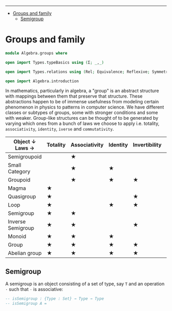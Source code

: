 <!-- START doctoc generated TOC please keep comment here to allow auto update -->
<!-- DON'T EDIT THIS SECTION, INSTEAD RE-RUN doctoc TO UPDATE -->
****

- [Groups and family](#groups-and-family)
  - [Semigroup](#semigroup)

<!-- END doctoc generated TOC please keep comment here to allow auto update -->


# Groups and family

```agda
module Algebra.groups where

open import Types.typeBasics using (Σ; _,_)

open import Types.relations using (Rel; Equivalence; Reflexive; Symmetric; Transitive)

open import Algebra.introduction
```

In mathematics, particularly in algebra, a "group" is an abstract structure with mappings between them that preserve that structure. These abstractions happen to be of immense usefulness from modeling certain phenomenon in physics to patterns in computer science. We have different classes or subtypes of groups, some with stronger conditions and some with weaker. Group-like structures can be thought of to be generated by varying which ones from a bunch of laws we choose to apply i.e. totality, `associativity`, `identity`, `iverse` and `commutativity`.

| Object ↓ Laws → |  Totality |  Associativity |  Identity |  Invertibility |  Commutativity |
| --- | --- | --- | --- | --- | --- |
| Semigroupoid |   |  ★ |   |   |   |
| Small Category |   |  ★ |  ★ |   |
| Groupoid |   |  ★ |  ★ |  ★ |   |
| Magma |  ★ |   |   |   |   |
| Quasigroup |  ★ |   |   |  ★ |   |
| Loop |  ★ |   |  ★ |  ★ |   |
| Semigroup |  ★ |  ★ |   |   |   |
| Inverse Semigroup |  ★ |  ★ |   |  ★ |   |
| Monoid |  ★ |  ★ |  ★ |   |   |
| Group |  ★ |  ★ |  ★ |  ★ |   |
| Abelian group |  ★ |  ★ |  ★ |  ★ |  ★ |


## Semigroup

A semigroup is an object consisting of a set of type, say `T` and an operation `⋅` such that `⋅` is associative:

```agda
-- isSemigroup : {Type : Set} → Type → Type
-- isSemigroup A =
```
